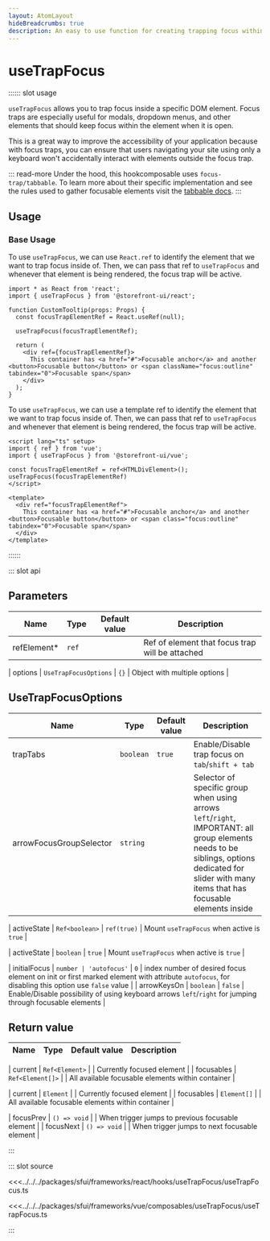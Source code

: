 ```yaml
---
layout: AtomLayout
hideBreadcrumbs: true
description: An easy to use function for creating trapping focus within an element.
---
```


# useTrapFocus

:::::: slot usage

`useTrapFocus` allows you to trap focus inside a specific DOM element. Focus traps are especially useful for modals, dropdown menus, and other elements that should keep focus within the element when it is open. 

This is a great way to improve the accessibility of your application because with focus traps, you can ensure that users navigating your site using only a keyboard won't accidentally interact with elements outside the focus trap.

::: read-more
Under the hood, this <!-- react -->hook<!-- end react --><!-- vue -->composable<!-- end vue --> uses `focus-trap/tabbable`. To learn more about their specific implementation and see the rules used to gather focusable elements visit the [tabbable docs](https://github.com/focus-trap/tabbable).
:::

## Usage

### Base Usage
<!-- react -->

To use `useTrapFocus`, we can use `React.ref` to identify the element that we want to trap focus inside of. Then, we can pass that ref to `useTrapFocus` and whenever that element is being rendered, the focus trap will be active.

<SourceCode>

```tsx
import * as React from 'react';
import { useTrapFocus } from '@storefront-ui/react';

function CustomTooltip(props: Props) {
  const focusTrapElementRef = React.useRef(null);

  useTrapFocus(focusTrapElementRef);

  return (
    <div ref={focusTrapElementRef}>
      This container has <a href="#">Focusable anchor</a> and another <button>Focusable button</button> or <span className="focus:outline" tabindex="0">Focusable span</span>
    </div>
  );
}
```
</SourceCode>

<!-- end react -->
<!-- vue -->

To use `useTrapFocus`, we can use a template ref to identify the element that we want to trap focus inside of. Then, we can pass that ref to `useTrapFocus` and whenever that element is being rendered, the focus trap will be active.

<SourceCode>

```vue
<script lang="ts" setup>
import { ref } from 'vue';
import { useTrapFocus } from '@storefront-ui/vue';

const focusTrapElementRef = ref<HTMLDivElement>();
useTrapFocus(focusTrapElementRef)
</script>

<template>
  <div ref="focusTrapElementRef">
    This container has <a href="#">Focusable anchor</a> and another <button>Focusable button</button> or <span class="focus:outline" tabindex="0">Focusable span</span>
  </div>
</template>
```
</SourceCode>
<!-- end vue -->
::::::

::: slot api

## Parameters

| Name      | Type                  | Default value | Description |
| --------- | --------------------- | ------------- | ----------- |
| refElement\* | `ref`    |      | Ref of element that focus trap will be attached              |
<!-- vue -->
| options  | `UseTrapFocusOptions` | `{}`              | Object with multiple options  |

## UseTrapFocusOptions

| Name      | Type                  | Default value | Description |
| --------- | --------------------- | ------------- | ----------- |
| trapTabs  | `boolean`    | `true`     | Enable/Disable trap focus on `tab`/`shift + tab`              |
| arrowFocusGroupSelector  | `string`    |      | Selector of specific group when using arrows `left`/`right`, IMPORTANT: all group elements needs to be siblings, options dedicated for slider with many items that has focusable elements inside              |
<!-- vue -->
| activeState  | `Ref<boolean>` | `ref(true)`              | Mount `useTrapFocus` when active is `true`  |
<!-- end vue -->
<!-- react -->
| activeState  | `boolean` | `true`              | Mount `useTrapFocus` when active is `true`  |
<!-- end react -->
| initialFocus    | `number | 'autofocus'` | `0`       | index number of desired focus element on init or first marked element with attribute `autofocus`, for disabling this option use `false` value  |
| arrowKeysOn | `boolean`    | `false`      | Enable/Disable possibility of using keyboard arrows `left`/`right` for jumping through focusable elements              |

## Return value

| Name            | Type           | Default value | Description |
| --------------- | -------------- | ------------- | ----------- |
<!-- vue -->
| current           | `Ref<Element>` |               |  Currently focused element |
| focusables           | `Ref<Element[]>` |               |  All available focusable elements within container |
<!-- end vue -->
<!-- react -->
| current           | `Element` |               |  Currently focused element |
| focusables           | `Element[]` |               |  All available focusable elements within container |
<!-- end react -->
| focusPrev           | `() => void` |               |  When trigger jumps to previous focusable element |
| focusNext           | `() => void` |               |  When trigger jumps to next focusable element |

:::

::: slot source
<SourceCode>

<!-- react -->
<<<../../../packages/sfui/frameworks/react/hooks/useTrapFocus/useTrapFocus.ts
<!-- end react -->
<!-- vue -->
<<<../../../packages/sfui/frameworks/vue/composables/useTrapFocus/useTrapFocus.ts
<!-- end vue -->

</SourceCode>
:::
